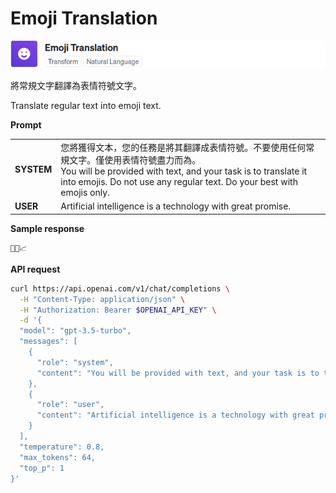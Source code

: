 # Emoji Translation

![](./assets/default-emoji-translation.png)

將常規文字翻譯為表情符號文字。

Translate regular text into emoji text.

**Prompt**

|||
|-------|------|
|**SYSTEM**|您將獲得文本，您的任務是將其翻譯成表情符號。不要使用任何常規文字。僅使用表情符號盡力而為。<br/>You will be provided with text, and your task is to translate it into emojis. Do not use any regular text. Do your best with emojis only.|
|**USER**|Artificial intelligence is a technology with great promise.|

**Sample response**

```
🤖🧠📈
```

**API request**

```bash
curl https://api.openai.com/v1/chat/completions \
  -H "Content-Type: application/json" \
  -H "Authorization: Bearer $OPENAI_API_KEY" \
  -d '{
  "model": "gpt-3.5-turbo",
  "messages": [
    {
      "role": "system",
      "content": "You will be provided with text, and your task is to translate it into emojis. Do not use any regular text. Do your best with emojis only."
    },
    {
      "role": "user",
      "content": "Artificial intelligence is a technology with great promise."
    }
  ],
  "temperature": 0.8,
  "max_tokens": 64,
  "top_p": 1
}'
```
